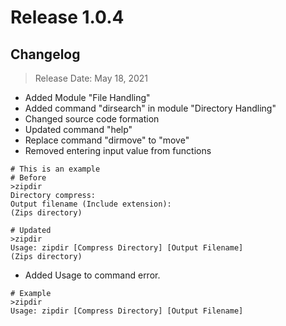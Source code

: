 # Release 1.0.4
## Changelog
> Release Date: May 18, 2021
- Added Module "File Handling"
- Added command "dirsearch" in module "Directory Handling"
- Changed source code formation
- Updated command "help"
- Replace command "dirmove" to "move"
- Removed entering input value from functions
```
# This is an example
# Before
>zipdir
Directory compress: 
Output filename (Include extension): 
(Zips directory)

# Updated
>zipdir
Usage: zipdir [Compress Directory] [Output Filename]
(Zips directory)
```
- Added Usage to command error.
```
# Example
>zipdir
Usage: zipdir [Compress Directory] [Output Filename]
```
